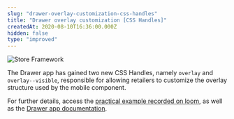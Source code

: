```yaml
---
slug: "drawer-overlay-customization-css-handles"
title: "Drawer overlay customization [CSS Handles]"
createdAt: 2020-08-10T16:36:00.000Z
hidden: false
type: "improved"
---
```


![Store Framework](https://img.shields.io/badge/-Store%20Framework-red)

The Drawer app has gained two new CSS Handles, namely `overlay` and `overlay--visible`, responsible for allowing retailers to customize the overlay structure used by the mobile component.

For further details, access the [practical example recorded on loom](https://www.loom.com/share/d4da3624507e464281caae057496a426), as well as the [Drawer app documentation](https://vtex.io/docs/components/all/vtex.store-drawer/).
